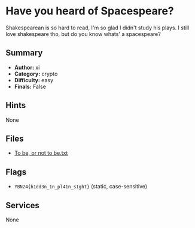 # Have you heard of Spacespeare?
Shakespearean is so hard to read, I'm so glad I didn't study his plays. I still love shakespeare tho, but do you know whats' a spacespeare? 

## Summary
- **Author:** xi
- **Category:** crypto
- **Difficulty:** easy
- **Finals:** False

## Hints
None

## Files
- [To be, or not to be.txt](<dist/To be, or not to be.txt>)

## Flags
- `YBN24{h1dd3n_1n_pl41n_s1ght}` (static, case-sensitive)

## Services
None
